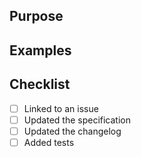 ## Purpose

## Examples

## Checklist
- [ ] Linked to an issue
- [ ] Updated the specification
- [ ] Updated the changelog
- [ ] Added tests
